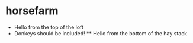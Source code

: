 horsefarm
=========

* Hello from the top of the loft
* Donkeys should be included! 
** Hello from the bottom of the hay stack

